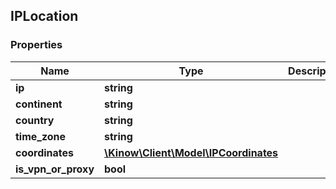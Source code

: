 ## IPLocation

### Properties
Name | Type | Description | Notes
------------ | ------------- | ------------- | -------------
**ip** | **string** |  | [optional] 
**continent** | **string** |  | [optional] 
**country** | **string** |  | [optional] 
**time_zone** | **string** |  | [optional] 
**coordinates** | [**\Kinow\Client\Model\IPCoordinates**](#IPCoordinates) |  | [optional] 
**is_vpn_or_proxy** | **bool** |  | [optional] 


